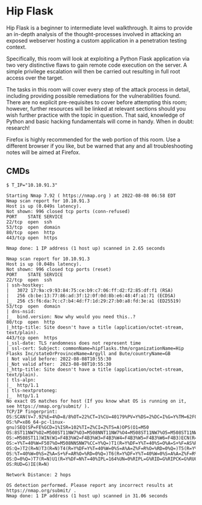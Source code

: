 # Hip Flask

Hip Flask is a beginner to intermediate level walkthrough. It aims to provide an in-depth analysis of the thought-processes involved in attacking an exposed webserver hosting a custom application in a penetration testing context.

Specifically, this room will look at exploiting a Python Flask application via two very distinctive flaws to gain remote code execution on the server. A simple privilege escalation will then be carried out resulting in full root access over the target.

The tasks in this room will cover every step of the attack process in detail, including providing possible remediations for the vulnerabilities found.  There are no explicit pre-requisites to cover before attempting this room; however, further resources will be linked at relevant sections should you wish further practice with the topic in question. That said, knowledge of Python and basic hacking fundamentals will come in handy. When in doubt: research!

Firefox is highly recommended for the web portion of this room. Use a different browser if you like, but be warned that any and all troubleshooting notes will be aimed at Firefox.

## CMDs

`$ T_IP="10.10.91.3"`

```$ nmap $T_IP
Starting Nmap 7.92 ( https://nmap.org ) at 2022-08-08 06:58 EDT
Nmap scan report for 10.10.91.3
Host is up (0.049s latency).
Not shown: 996 closed tcp ports (conn-refused)
PORT    STATE SERVICE
22/tcp  open  ssh
53/tcp  open  domain
80/tcp  open  http
443/tcp open  https

Nmap done: 1 IP address (1 host up) scanned in 2.65 seconds
```
```Starting Nmap 7.92 ( https://nmap.org ) at 2022-08-08 07:03 EDT
Nmap scan report for 10.10.91.3
Host is up (0.048s latency).
Not shown: 996 closed tcp ports (reset)
PORT    STATE SERVICE
22/tcp  open  ssh
| ssh-hostkey: 
|   3072 17:9a:c9:93:84:75:ce:b9:c7:06:ff:d2:f2:85:df:f1 (RSA)
|   256 cb:be:13:77:86:ad:3f:12:0f:0d:8b:e6:48:4f:a1:71 (ECDSA)
|_  256 c5:f6:da:7c:c7:b4:4d:f7:1d:29:27:b0:a8:fd:3e:a1 (ED25519)
53/tcp  open  domain
| dns-nsid: 
|_  bind.version: Now why would you need this..?
80/tcp  open  http
|_http-title: Site doesn't have a title (application/octet-stream, text/plain).
443/tcp open  https
|_ssl-date: TLS randomness does not represent time
| ssl-cert: Subject: commonName=hipflasks.thm/organizationName=Hip Flasks Inc/stateOrProvinceName=Argyll and Bute/countryName=GB
| Not valid before: 2022-08-08T10:55:30
|_Not valid after:  2023-08-08T10:55:30
|_http-title: Site doesn't have a title (application/octet-stream, text/plain).
| tls-alpn: 
|_  http/1.1
| tls-nextprotoneg: 
|_  http/1.1
No exact OS matches for host (If you know what OS is running on it, see https://nmap.org/submit/ ).
TCP/IP fingerprint:
OS:SCAN(V=7.92%E=4%D=8/8%OT=22%CT=1%CU=40179%PV=Y%DS=2%DC=I%G=Y%TM=62F0ED9B
OS:%P=x86_64-pc-linux-gnu)SEQ(SP=FE%GCD=1%ISR=102%TI=Z%CI=Z%TS=A)OPS(O1=M50
OS:8ST11NW7%O2=M508ST11NW7%O3=M508NNT11NW7%O4=M508ST11NW7%O5=M508ST11NW7%O6
OS:=M508ST11)WIN(W1=F4B3%W2=F4B3%W3=F4B3%W4=F4B3%W5=F4B3%W6=F4B3)ECN(R=Y%DF
OS:=Y%T=40%W=F507%O=M508NNSNW7%CC=Y%Q=)T1(R=Y%DF=Y%T=40%S=O%A=S+%F=AS%RD=0%
OS:Q=)T2(R=N)T3(R=N)T4(R=Y%DF=Y%T=40%W=0%S=A%A=Z%F=R%O=%RD=0%Q=)T5(R=Y%DF=Y
OS:%T=40%W=0%S=Z%A=S+%F=AR%O=%RD=0%Q=)T6(R=Y%DF=Y%T=40%W=0%S=A%A=Z%F=R%O=%R
OS:D=0%Q=)T7(R=N)U1(R=Y%DF=N%T=40%IPL=164%UN=0%RIPL=G%RID=G%RIPCK=G%RUCK=G%
OS:RUD=G)IE(R=N)

Network Distance: 2 hops

OS detection performed. Please report any incorrect results at https://nmap.org/submit/ .
Nmap done: 1 IP address (1 host up) scanned in 31.06 seconds
```